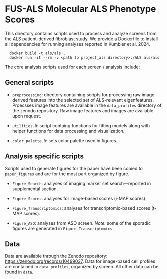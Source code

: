 # FUS-ALS Molecular ALS Phenotype Scores
This directory contains scripts used to process and analyze screens from the ALS
patient-derived fibroblast study. We provide a Dockerfile to install all
dependencies for running analyses reported in Kumbier et al. 2024. 

```
  docker build -t als/als .
  docker run -it --rm -v <path to project_als directory>:/ALS als/als
```

The core analysis scripts used for each screen / analysis include:

## General scripts
- `preprocessing`: directory containing scripts for processing raw image-derived
features into the selected set of ALS-relevant eigenfeatures. Proecsses image
features are available in the `data_profiles` directory of the zenodo
repository. Raw image features and images are available upon request.

- `utilities.R`: script containg functions for fitting models along with helper
functions for data processing and visualization.

- `color_palette.R`: sets color palette used in figures.

## Analysis specific scripts
Scripts used to generate figures for the paper have been copied to
`paper_figures` and are for the most part organized by figure.

- `Figure_Search`: analyses of imaging marker set search—reported in
  supplemental section. 

- `Figure_Scores`: analyses for image-based scores (i-MAP scores).

- `Figure_Transcriptomics`: analyses for transcriptomic-based scores (t-MAP
scores).

- `Figure_ASO`: analyses from ASO screen. *Note:* some of the sporadic figures
are generated in `Figure_Transcriptomics`

## Data
Data are available through the Zenodo repository:
https://zenodo.org/records/10499037. Data for image-based cell profiles are
contained in `data_profiles`, organized by screen. All other data can be found
in `data`.
